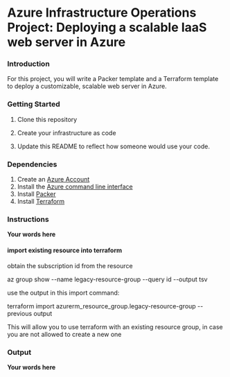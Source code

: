 # Azure Infrastructure Operations Project: Deploying a scalable IaaS web server in Azure

### Introduction
For this project, you will write a Packer template and a Terraform template to deploy a customizable, scalable web server in Azure.

### Getting Started
1. Clone this repository

2. Create your infrastructure as code

3. Update this README to reflect how someone would use your code.

### Dependencies
1. Create an [Azure Account](https://portal.azure.com) 
2. Install the [Azure command line interface](https://docs.microsoft.com/en-us/cli/azure/install-azure-cli?view=azure-cli-latest)
3. Install [Packer](https://www.packer.io/downloads)
4. Install [Terraform](https://www.terraform.io/downloads.html)

### Instructions
**Your words here**



#### import existing resource into terraform

obtain the subscription id from the resource

az group show --name legacy-resource-group --query id --output tsv

use the output in this import command:

terraform import azurerm_resource_group.legacy-resource-group --previous output

This will allow you to use terraform with an existing resource group, in case you are not allowed to create a new one


### Output
**Your words here**

